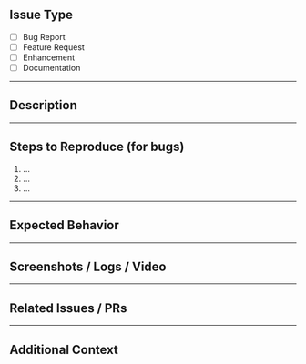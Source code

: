 ## Issue Type

- [ ] Bug Report
- [ ] Feature Request
- [ ] Enhancement
- [ ] Documentation

---

## Description

<!-- Provide a clear and concise description of the issue -->

---

## Steps to Reproduce (for bugs)

1. ...
2. ...
3. ...

---

## Expected Behavior

<!-- Describe what you expected to happen -->

---

## Screenshots / Logs / Video

<!-- Paste logs or upload screenshots/videos if applicable -->

---

## Related Issues / PRs

<!-- Link related issues/PRs -->

---

## Additional Context

<!-- Add any other context about the issue here -->
